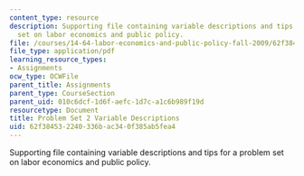 ```yaml
---
content_type: resource
description: Supporting file containing variable descriptions and tips for a problem
  set on labor economics and public policy.
file: /courses/14-64-labor-economics-and-public-policy-fall-2009/62f384532240336bac340f385ab5fea4_MIT14_64F09_ps2_var.pdf
file_type: application/pdf
learning_resource_types:
- Assignments
ocw_type: OCWFile
parent_title: Assignments
parent_type: CourseSection
parent_uid: 010c6dcf-1d6f-aefc-1d7c-a1c6b989f19d
resourcetype: Document
title: Problem Set 2 Variable Descriptions
uid: 62f38453-2240-336b-ac34-0f385ab5fea4
---
```

Supporting file containing variable descriptions and tips for a problem set on labor economics and public policy.

